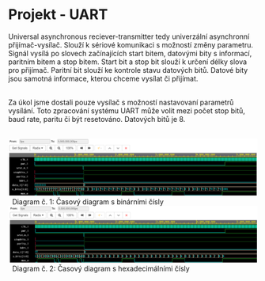 # Projekt - UART
  Universal asynchronous reciever-transmitter tedy univerzální asynchronní přijímač-vysílač. Slouží k sériové komunikaci s možností změny parametru. Signál vysílá po slovech začínajících start bitem, datovými bity s informací, paritním bitem a stop bitem. Start bit a stop bit slouží k určení délky slova pro přijímač. Paritní bit slouží ke kontrole stavu datových bitů. Datové bity jsou samotná informace, kterou chceme vysílat či přijímat.
  
&nbsp;  
   Za úkol jsme dostali pouze vysílač s možností nastavovaní parametrů vysílání.
Toto zpracování systému UART může volit mezi počet stop bitů, baud rate, paritu či být resetováno. Datových bitů je 8.



&nbsp;
&nbsp;
![taskone](binarysimulation.png)
&nbsp;
Diagram č. 1: Časový diagram s binárními čísly 
&nbsp;
&nbsp;
&nbsp;
![taskone](hexasimulation.png)
&nbsp;
Diagram č. 2: Časový diagram s hexadecimálními čísly 
